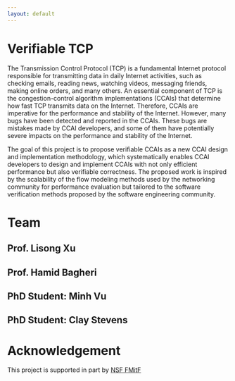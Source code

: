 ```yaml
---
layout: default
---
```


# Verifiable TCP

The Transmission Control Protocol (TCP) is a fundamental Internet protocol responsible for transmitting data 
in daily Internet activities, such as checking emails, reading news, watching videos, messaging friends, making online orders, 
and many others. An essential component of TCP is the congestion-control algorithm implementations (CCAIs) that determine how 
fast TCP transmits data on the Internet. Therefore, CCAIs are imperative for the performance and stability of the Internet. 
However, many bugs have been detected and reported in the CCAIs. These bugs are mistakes made by CCAI developers, and some 
of them have potentially severe impacts on the performance and stability of the Internet. 

The goal of this project is to propose verifiable CCAIs as a new CCAI design and implementation methodology, 
which systematically enables CCAI developers to design and implement CCAIs with not only efficient performance but also verifiable correctness. 
The proposed work is inspired by the scalability of the flow modeling methods used 
by the networking community for performance evaluation but tailored to the software verification methods proposed by the software engineering community.

# Team

## Prof. Lisong Xu

## Prof. Hamid Bagheri

## PhD Student: Minh Vu

## PhD Student: Clay Stevens

# Acknowledgement

This project is supported in part by [NSF FMitF](https://www.nsf.gov/awardsearch/showAward?AWD_ID=2124116)
